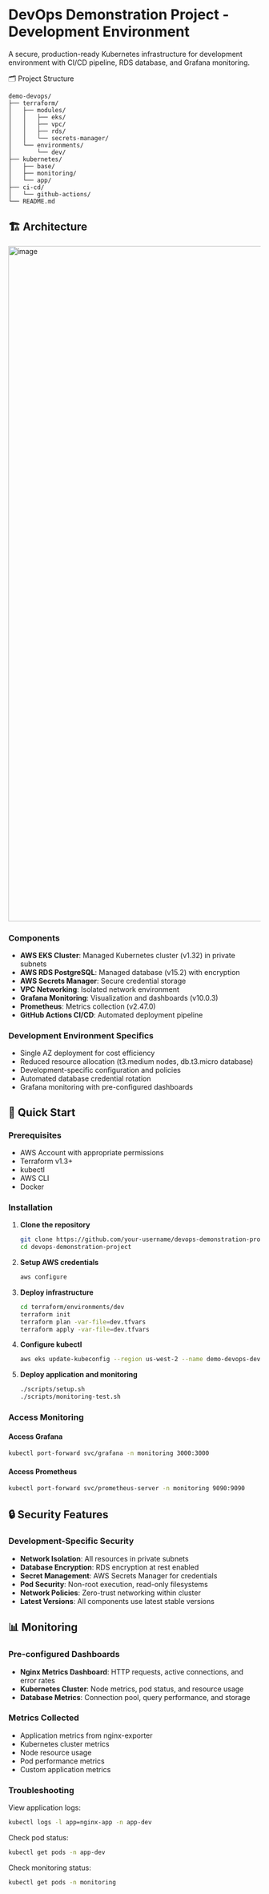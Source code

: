 # DevOps Demonstration Project - Development Environment

A secure, production-ready Kubernetes infrastructure for development environment with CI/CD pipeline, RDS database, and Grafana monitoring.

🗂️ Project Structure
```
demo-devops/
├── terraform/
│   ├── modules/
│   │   ├── eks/
│   │   ├── vpc/
│   │   ├── rds/
│   │   └── secrets-manager/
│   └── environments/
│       └── dev/
├── kubernetes/
│   ├── base/
│   ├── monitoring/
│   └── app/
├── ci-cd/
│   └── github-actions/
└── README.md
```
## 🏗️ Architecture
<img width="3876" height="1349" alt="image" src="https://github.com/user-attachments/assets/7f8fcb9b-f6ec-4a2d-a00b-91ff0a3fd579" />


### Components

- **AWS EKS Cluster**: Managed Kubernetes cluster (v1.32) in private subnets
- **AWS RDS PostgreSQL**: Managed database (v15.2) with encryption
- **AWS Secrets Manager**: Secure credential storage
- **VPC Networking**: Isolated network environment
- **Grafana Monitoring**: Visualization and dashboards (v10.0.3)
- **Prometheus**: Metrics collection (v2.47.0)
- **GitHub Actions CI/CD**: Automated deployment pipeline

### Development Environment Specifics

- Single AZ deployment for cost efficiency
- Reduced resource allocation (t3.medium nodes, db.t3.micro database)
- Development-specific configuration and policies
- Automated database credential rotation
- Grafana monitoring with pre-configured dashboards

## 🚀 Quick Start

### Prerequisites

- AWS Account with appropriate permissions
- Terraform v1.3+
- kubectl
- AWS CLI
- Docker

### Installation

1. **Clone the repository**
   ```bash
   git clone https://github.com/your-username/devops-demonstration-project.git
   cd devops-demonstration-project
   ```

2. **Setup AWS credentials**
   ```bash
   aws configure
   ```
3. **Deploy infrastructure**
      ```bash
   cd terraform/environments/dev
   terraform init
   terraform plan -var-file=dev.tfvars
   terraform apply -var-file=dev.tfvars
   ```

4.  **Configure kubectl**
      ```bash
      aws eks update-kubeconfig --region us-west-2 --name demo-devops-dev
    
5.  **Deploy application and monitoring**
      ```bash
      ./scripts/setup.sh
      ./scripts/monitoring-test.sh
     ```





### Access Monitoring
#### Access Grafana
```bash
kubectl port-forward svc/grafana -n monitoring 3000:3000
```

#### Access Prometheus
```bash
kubectl port-forward svc/prometheus-server -n monitoring 9090:9090
```




## 🔒 Security Features

### Development-Specific Security

- **Network Isolation**: All resources in private subnets
- **Database Encryption**: RDS encryption at rest enabled
- **Secret Management**: AWS Secrets Manager for credentials
- **Pod Security**: Non-root execution, read-only filesystems
- **Network Policies**: Zero-trust networking within cluster
- **Latest Versions**: All components use latest stable versions


## 📊 Monitoring

### Pre-configured Dashboards

- **Nginx Metrics Dashboard**: HTTP requests, active connections, and error rates
- **Kubernetes Cluster**: Node metrics, pod status, and resource usage
- **Database Metrics**: Connection pool, query performance, and storage

### Metrics Collected

- Application metrics from nginx-exporter
- Kubernetes cluster metrics
- Node resource usage
- Pod performance metrics
- Custom application metrics



### Troubleshooting

View application logs:
```bash
kubectl logs -l app=nginx-app -n app-dev
```

Check pod status:
```bash
kubectl get pods -n app-dev
```

Check monitoring status:
```bash
kubectl get pods -n monitoring
```


